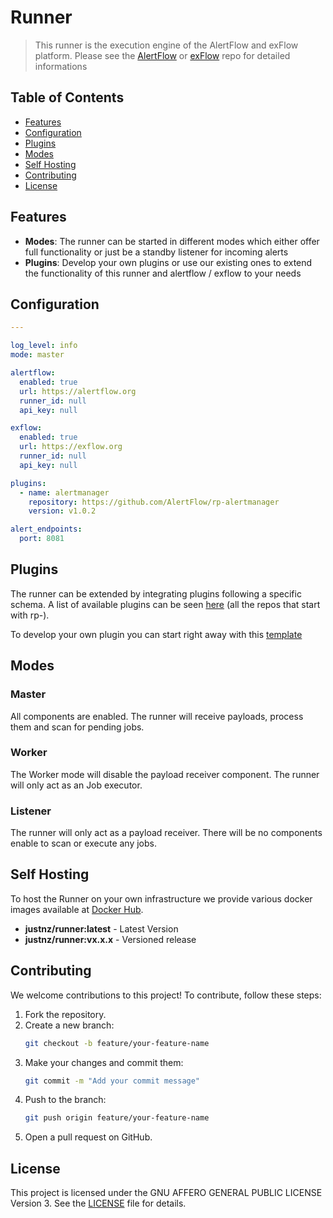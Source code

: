 # Runner
> This runner is the execution engine of the AlertFlow and exFlow platform. Please see the [AlertFlow](https://github.com/v1Flows/AlertFlow) or [exFlow](https://github.com/v1Flows/exFlow) repo for detailed informations

## Table of Contents

- [Features](#features)
- [Configuration](#configuration)
- [Plugins](#plugins)
- [Modes](#modes)
- [Self Hosting](#self-hosting)
- [Contributing](#contributing)
- [License](#license)

## Features
- **Modes**: The runner can be started in different modes which either offer full functionality or just be a standby listener for incoming alerts
- **Plugins**: Develop your own plugins or use our existing ones to extend the functionality of this runner and alertflow / exflow to your needs

## Configuration
```yaml
---

log_level: info
mode: master

alertflow:
  enabled: true
  url: https://alertflow.org
  runner_id: null
  api_key: null

exflow:
  enabled: true
  url: https://exflow.org
  runner_id: null
  api_key: null

plugins:
  - name: alertmanager
    repository: https://github.com/AlertFlow/rp-alertmanager
    version: v1.0.2

alert_endpoints:
  port: 8081
```

## Plugins
The runner can be extended by integrating plugins following a specific schema. A list of available plugins can be seen [here](https://github.com/orgs/AlertFlow/repositories) (all the repos that start with rp-).

To develop your own plugin you can start right away with this [template](https://github.com/AlertFlow/rp-template)

## Modes

### Master
All components are enabled. The runner will receive payloads, process them and scan for pending jobs.

### Worker
The Worker mode will disable the payload receiver component. The runner will only act as an Job executor.

### Listener
The runner will only act as a payload receiver. There will be no components enable to scan or execute any jobs.

## Self Hosting
To host the Runner on your own infrastructure we provide various docker images available at 
[Docker Hub](htthttps://hub.docker.com/r/justnz/runner).
- **justnz/runner:latest** - Latest Version
- **justnz/runner:vx.x.x** - Versioned release

## Contributing

We welcome contributions to this project! To contribute, follow these steps:

1. Fork the repository.
2. Create a new branch:
    ```sh
    git checkout -b feature/your-feature-name
    ```
3. Make your changes and commit them:
    ```sh
    git commit -m "Add your commit message"
    ```
4. Push to the branch:
    ```sh
    git push origin feature/your-feature-name
    ```
5. Open a pull request on GitHub.

## License
This project is licensed under the GNU AFFERO GENERAL PUBLIC LICENSE Version 3. See the [LICENSE](https://github.com/v1Flows/runner/blob/main/LICENSE) file for details.
